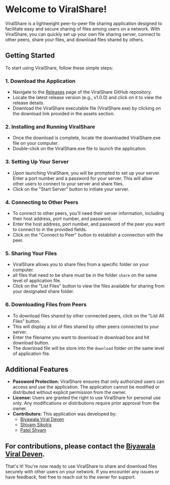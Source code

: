 # Welcome to ViralShare!

ViralShare is a lightweight peer-to-peer file sharing application designed to facilitate easy and secure sharing of files among users on a network. With ViralShare, you can quickly set up your own file sharing server, connect to other peers, share your files, and download files shared by others.

## Getting Started

To start using ViralShare, follow these simple steps:

### 1. Download the Application

- Navigate to the [Releases](https://github.com/yourusername/ViralShare/releases) page of the ViralShare GitHub repository.
- Locate the latest release version (e.g., v1.0.0) and click on it to view the release details.
- Download the ViralShare executable file (ViralShare.exe) by clicking on the download link provided in the assets section.

### 2. Installing and Running ViralShare

- Once the download is complete, locate the downloaded ViralShare.exe file on your computer.
- Double-click on the ViralShare.exe file to launch the application.

### 3. Setting Up Your Server

- Upon launching ViralShare, you will be prompted to set up your server. Enter a port number and a password for your server. This will allow other users to connect to your server and share files.
- Click on the "Start Server" button to initiate your server.

### 4. Connecting to Other Peers

- To connect to other peers, you'll need their server information, including their host address, port number, and password.
- Enter the host address, port number, and password of the peer you want to connect to in the provided fields.
- Click on the "Connect to Peer" button to establish a connection with the peer.

### 5. Sharing Your Files

- ViralShare allows you to share files from a specific folder on your computer.
- all files that need to be share must be in the folder `share` on the same level of application file.
- Click on the "List Files" button to view the files available for sharing from your designated share folder.

### 6. Downloading Files from Peers

- To download files shared by other connected peers, click on the "List All Files" button.
- This will display a list of files shared by other peers connected to your server.
- Enter the filename you want to download in download box and hit download button.
- The download file will be store into the `download` folder on the same level of application file.

## Additional Features

- **Password Protection:** ViralShare ensures that only authorized users can access and use the application. The application cannot be modified or distributed without explicit permission from the owner.
- **License:** Users are granted the right to use ViralShare for personal use only. Any modifications or distributions require prior approval from the owner.
- **Contributors:** This application was developed by:
  - [Biyawala Viral Deven](https://github.com/ViralBiyawala)
  - [Shivam Sikotra](https://github.com/ShivamSikotra11)
  - [Patel Shyam](https://github.com/shyam2024)

## For contributions, please contact the [Biyawala Viral Deven](https://github.com/ViralBiyawala).

That's it! You're now ready to use ViralShare to share and download files securely with other users on your network. If you encounter any issues or have feedback, feel free to reach out to the owner for support.
